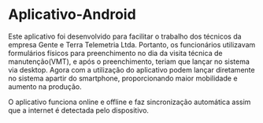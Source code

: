 # Aplicativo-Android
Este aplicativo foi desenvolvido para facilitar o trabalho dos técnicos da empresa Gente e Terra Telemetria Ltda. 
Portanto, os funcionários utilizavam formulários físicos para preenchimento no dia da visita técnica de manutenção(VMT), e após o preenchimento,
teriam que lançar no sistema via desktop. Agora com a utilização do aplicativo podem lançar diretamente no sistema apartir do smartphone, 
proporcionando maior mobilidade e aumento na produção.

O aplicativo funciona online e offline e faz sincronização automática assim que a internet é detectada pelo dispositivo.
